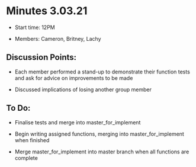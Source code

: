 # Minutes 3.03.21

* Start time: 12PM 

* Members: Cameron, Britney, Lachy 

## Discussion Points: 

* Each member performed a stand-up to demonstrate their function tests and ask for advice on improvements to be made 

* Discussed implications of losing another group member 

## To Do: 

* Finalise tests and merge into master_for_implement 

* Begin writing assigned functions, merging into master_for_implement when finished 

* Merge master_for_implement into master branch when all functions are complete 